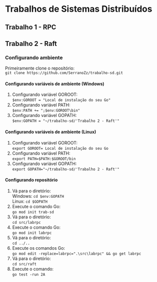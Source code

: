 ﻿# Trabalhos de Sistemas Distribuídos
## Trabalho 1 - RPC

## Trabalho 2 - Raft
### Configurando ambiente
Primeiramente clone o repositório: <br/>
`git clone https://github.com/SerranoZz/trabalho-sd.git`

#### Configurando variáveis de ambiente (Windows)
1. Configurando variável GOROOT: <br/>
`$env:GOROOT = "Local de instalação do seu Go"`
2. Configurando variável PATH: <br/>
`$env:PATH += ";$env:GOROOT\bin"`
3. Configurando variável GOPATH: <br/>
`$env:GOPATH = "~/trabalho-sd/'Trabalho 2 - Raft'"`

#### Configurando variáveis de ambiente (Linux)
1. Configurando variável GOROOT: <br/>
`export GOROOT= Local de instalação do seu Go`
2. Configurando variável PATH: <br/>
`export PATH=$PATH:$GOROOT/bin`
3. Configurando variável GOPATH: <br/>
`export GOPATH="~/trabalho-sd/'Trabalho 2 - Raft'"`

#### Configurando repositório
1. Vá para o diretório: <br/>
 Windows: `cd $env:GOPATH` <br/> Linux: `cd $GOPATH`
2. Execute o comando Go: <br/>
`go mod init trab-sd`
3. Vá para o diretório: <br/>
`cd src/labrpc`
4. Execute o comando Go: <br/>
`go mod init labrpc`
5. Vá para o diretório: <br/>
`cd ../..`
6. Execute os comandos Go: <br/>
`go mod edit -replace=labrpc=".\src\labrpc" && go get labrpc`
7. Vá para o diretório: <br/>
`cd src/raft`
8. Execute o comando: <br/>
`go test -run 2A`
